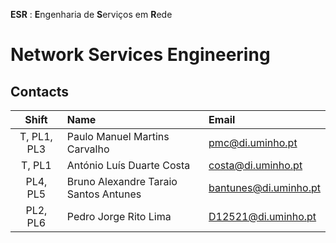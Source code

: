 **ESR** : **E**ngenharia de **S**erviços em **R**ede
# Network Services Engineering

## Contacts

| Shift | Name | Email |
|:-:| :------ | :-----------|
| T, PL1, PL3 |  Paulo Manuel Martins Carvalho | pmc@di.uminho.pt |
| T, PL1 |  António Luís Duarte Costa | costa@di.uminho.pt |
| PL4, PL5 | Bruno Alexandre Taraio Santos Antunes | bantunes@di.uminho.pt |
| PL2, PL6 |  Pedro Jorge Rito Lima | D12521@di.uminho.pt |
